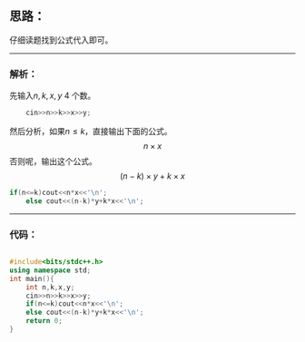 ## 思路：
仔细读题找到公式代入即可。


------------

### 解析：
先输入$n,k,x,y$ $4$ 个数。
```c++
	cin>>n>>k>>x>>y;

```
然后分析，如果$n\leq k$，直接输出下面的公式。
$$n\times x$$
否则呢，输出这个公式。
$$(n-k)\times y+k\times x$$
```c++
if(n<=k)cout<<n*x<<'\n';
	else cout<<(n-k)*y+k*x<<'\n';
```


------------
### 代码：
```c++

#include<bits/stdc++.h>
using namespace std;
int main(){
	int n,k,x,y;
	cin>>n>>k>>x>>y;
	if(n<=k)cout<<n*x<<'\n';
	else cout<<(n-k)*y+k*x<<'\n';
    return 0;
}

```

